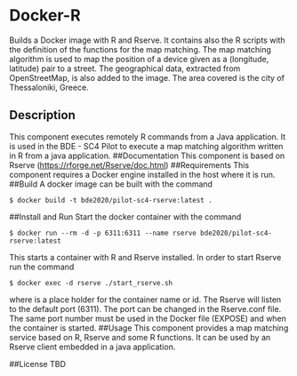 Docker-R 
========
Builds a Docker image with R and Rserve. It contains also the R scripts with the definition of the functions for the map matching.
The map matching algorithm is used to map the position of a device given as a (longitude, latitude) pair to a street. The geographical
data, extracted from OpenStreetMap, is also added to the image. The area covered is the city of Thessaloniki, Greece. 

## Description
This component executes remotely R commands from a Java application. It is used in the BDE - SC4 Pilot to execute a map matching algorithm 
written in R from a java application.
##Documentation 
This component is based on Rserve (https://rforge.net/Rserve/doc.html)
##Requirements 
This component requires a Docker engine installed in the host where it is run.
##Build 
A docker image can be built with the command

    $ docker build -t bde2020/pilot-sc4-rserve:latest .

##Install and Run
Start the docker container with the command

    $ docker run --rm -d -p 6311:6311 --name rserve bde2020/pilot-sc4-rserve:latest 

This starts a container with R and Rserve installed. In order to start Rserve run the command

    $ docker exec -d rserve ./start_rserve.sh

where <container> is a place holder for the container name or id. The Rserve will listen to the default port (6311).
The port can be changed in the Rserve.conf file. The same port number must be used in the Docker file (EXPOSE) and when 
the container is started.
##Usage 
This component provides a map matching service based on R, Rserve and some R functions. It can be used by an Rserve client embedded in a java application.


##License 
TBD
